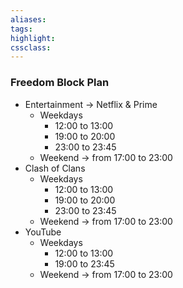 ```yaml
---
aliases:  
tags:
highlight:  
cssclass:
---
```


### Freedom Block Plan
- Entertainment → Netflix & Prime
	- Weekdays 
		- 12:00 to 13:00
		- 19:00 to 20:00
		- 23:00 to 23:45
	- Weekend → from 17:00 to 23:00
- Clash of Clans
	- Weekdays 
		- 12:00 to 13:00
		- 19:00 to 20:00
		- 23:00 to 23:45
	- Weekend → from 17:00 to 23:00 
- YouTube
	- Weekdays
		- 12:00 to 13:00
		- 19:00 to 23:45
	- Weekend → from 17:00 to 23:00